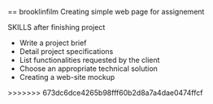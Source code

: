 == brooklinfilm
Creating simple web page for assignement

SKILLS after finishing project
<ul>
	<li>Write a project brief</li>
	<li>Detail project specifications</li>
	<li>List functionalities requested by the client</li>
	<li>Choose an appropriate technical solution</li>
	<li>Creating a web-site mockup</li>
</ul>
>>>>>>> 673dc6dce4265b98fff60b2d8a7a4dae0474ffcf
